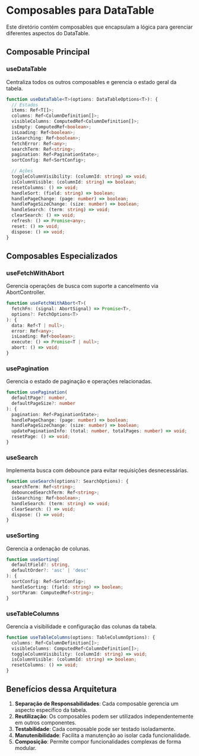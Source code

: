 # Composables para DataTable

Este diretório contém composables que encapsulam a lógica para gerenciar diferentes aspectos do DataTable.

## Composable Principal

### useDataTable

Centraliza todos os outros composables e gerencia o estado geral da tabela.

```typescript
function useDataTable<T>(options: DataTableOptions<T>): {
  // Estados
  items: Ref<T[]>;
  columns: Ref<ColumnDefinition[]>;
  visibleColumns: ComputedRef<ColumnDefinition[]>;
  isEmpty: ComputedRef<boolean>;
  isLoading: Ref<boolean>;
  isSearching: Ref<boolean>;
  fetchError: Ref<any>;
  searchTerm: Ref<string>;
  pagination: Ref<PaginationState>;
  sortConfig: Ref<SortConfig>;

  // Ações
  toggleColumnVisibility: (columnId: string) => void;
  isColumnVisible: (columnId: string) => boolean;
  resetColumns: () => void;
  handleSort: (field: string) => boolean;
  handlePageChange: (page: number) => boolean;
  handlePageSizeChange: (size: number) => boolean;
  handleSearch: (term: string) => void;
  clearSearch: () => void;
  refresh: () => Promise<any>;
  reset: () => void;
  dispose: () => void;
}
```

## Composables Especializados

### useFetchWithAbort

Gerencia operações de busca com suporte a cancelmento via AbortController.

```typescript
function useFetchWithAbort<T>(
  fetchFn: (signal: AbortSignal) => Promise<T>,
  options?: FetchOptions<T>
): {
  data: Ref<T | null>;
  error: Ref<any>;
  isLoading: Ref<boolean>;
  execute: () => Promise<T | null>;
  abort: () => void;
}
```

### usePagination

Gerencia o estado de paginação e operações relacionadas.

```typescript
function usePagination(
  defaultPage?: number,
  defaultPageSize?: number
): {
  pagination: Ref<PaginationState>;
  handlePageChange: (page: number) => boolean;
  handlePageSizeChange: (size: number) => boolean;
  updatePaginationInfo: (total: number, totalPages: number) => void;
  resetPage: () => void;
}
```

### useSearch

Implementa busca com debounce para evitar requisições desnecessárias.

```typescript
function useSearch(options?: SearchOptions): {
  searchTerm: Ref<string>;
  debouncedSearchTerm: Ref<string>;
  isSearching: Ref<boolean>;
  handleSearch: (term: string) => void;
  clearSearch: () => void;
  dispose: () => void;
}
```

### useSorting

Gerencia a ordenação de colunas.

```typescript
function useSorting(
  defaultField?: string,
  defaultOrder?: 'asc' | 'desc'
): {
  sortConfig: Ref<SortConfig>;
  handleSorting: (field: string) => boolean;
  sortParam: ComputedRef<string>;
}
```

### useTableColumns

Gerencia a visibilidade e configuração das colunas da tabela.

```typescript
function useTableColumns(options: TableColumnOptions): {
  columns: Ref<ColumnDefinition[]>;
  visibleColumns: ComputedRef<ColumnDefinition[]>;
  toggleColumnVisibility: (columnId: string) => void;
  isColumnVisible: (columnId: string) => boolean;
  resetColumns: () => void;
}
```

## Benefícios dessa Arquitetura

1. **Separação de Responsabilidades**: Cada composable gerencia um aspecto específico da tabela.
2. **Reutilização**: Os composables podem ser utilizados independentemente em outros componentes.
3. **Testabilidade**: Cada composable pode ser testado isoladamente.
4. **Manutenibilidade**: Facilita a manutenção ao isolar cada funcionalidade.
5. **Composição**: Permite compor funcionalidades complexas de forma modular. 